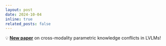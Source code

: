 ```yaml
---
layout: post
date: 2024-10-04
inline: true
related_posts: false
---
```


:bulb: [**New paper**](https://arxiv.org/abs/2410.03659) on cross-modality parametric knowledge conflicts in LVLMs!
